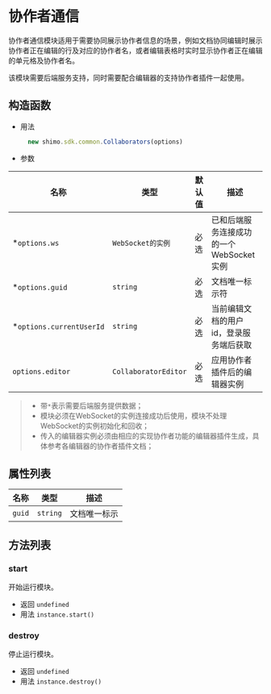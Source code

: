 # 协作者通信

协作者通信模块适用于需要协同展示协作者信息的场景，例如文档协同编辑时展示协作者正在编辑的行及对应的协作者名，或者编辑表格时实时显示协作者正在编辑的单元格及协作者名。

该模块需要后端服务支持，同时需要配合编辑器的支持协作者插件一起使用。

## 构造函数

* 用法

  ```js
    new shimo.sdk.common.Collaborators(options)
  ```

* 参数

|名称|类型|默认值|描述|
| -- | -- | -- | -- |
| *`options.ws` | `WebSocket的实例` | 必选 | 已和后端服务连接成功的一个WebSocket实例 |
| *`options.guid` | `string` | 必选 | 文档唯一标示符 |
| *`options.currentUserId` | `string` | 必选 | 当前编辑文档的用户id，登录服务端后获取 |
| `options.editor` | `CollaboratorEditor` | 必选 | 应用协作者插件后的编辑器实例 |


> * 带`*`表示需要后端服务提供数据；
> * 模块必须在WebSocket的实例连接成功后使用，模块不处理WebSocket的实例初始化和回收；
> * 传入的编辑器实例必须由相应的实现协作者功能的编辑器插件生成，具体参考各编辑器的协作者插件文档；


## 属性列表

|名称|类型|描述|
| -- | -- | -- |
| `guid` | `string` | 文档唯一标示 |

## 方法列表

### start
  开始运行模块。

  * 返回 `undefined`
  * 用法 `instance.start()`

### destroy
  停止运行模块。

  * 返回 `undefined`
  * 用法 `instance.destroy()`

